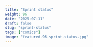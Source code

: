 ```yaml
---
title: "Sprint status"
weight: 96
date: "2025-07-11"
draft: false
slug: "sprint-status"
tags: ["comics"]
image: "featured-96-sprint-status.jpg"
---
```

